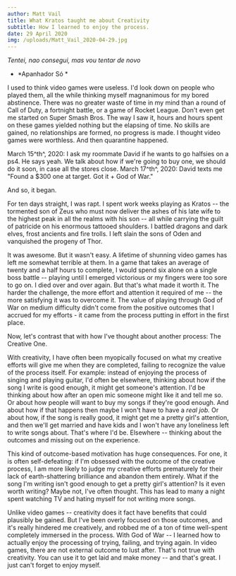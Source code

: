 ```yaml
---
author: Matt Vail
title: What Kratos taught me about Creativity
subtitle: How I learned to enjoy the process.
date: 29 April 2020
img: /uploads/Matt_Vail_2020-04-29.jpg
---
```


*Tentei, nao consegui, mas vou tentar de novo*

-   *Apanhador Só *

I used to think video games were useless. I'd look down on people who
played them, all the while thinking myself magnanimous for my bored
abstinence. There was no greater waste of time in my mind than a round
of Call of Duty, a fortnight battle, or a game of Rocket League. Don't
even get me started on Super Smash Bros. The way I saw it, hours and
hours spent on these games yielded nothing but the elapsing of time. No
skills are gained, no relationships are formed, no progress is made. I
thought video games were worthless. And then quarantine happened.

March 15^th^, 2020: I ask my roommate David if he wants to go halfsies
on a ps4. He says yeah. We talk about how if we're going to buy one, we
should do it soon, in case all the stores close. March 17^th^, 2020:
David texts me "Found a \$300 one at target. Got it + God of War."

And so, it began.

For ten days straight, I was rapt. I spent work weeks playing as Kratos
-- the tormented son of Zeus who must now deliver the ashes of his late
wife to the highest peak in all the realms with his son -- all while
carrying the guilt of patricide on his enormous tattooed shoulders. I
battled dragons and dark elves, frost ancients and fire trolls. I left
slain the sons of Oden and vanquished the progeny of Thor.

It was awesome. But it wasn't easy. A lifetime of shunning video games
has left me somewhat terrible at them. In a game that takes an average
of twenty and a half hours to complete, I would spend six alone on a
single boss battle -- playing until I emerged victorious or my fingers
were too sore to go on. I died over and over again. But that's what made
it worth it. The harder the challenge, the more effort and attention it
required of me -- the more satisfying it was to overcome it. The value
of playing through God of War on medium difficulty didn't come from the
positive outcomes that I accrued for my efforts - it came from the
process putting in effort in the first place.

Now, let's contrast that with how I've thought about another process:
The Creative One.

With creativity, I have often been myopically focused on what my
creative efforts will give me when they are completed, failing to
recognize the value of the process itself. For example: instead of
enjoying the process of singing and playing guitar, I'd often be
elsewhere, thinking about how if the song I write is good enough, it
might get someone's attention. I'd be thinking about how after an open
mic someone might like it and tell me so. Or about how people will want
to buy my songs if they're good enough. And about how if that happens
then maybe I won't have to have a *real job.* Or about how, if the song
is really good, it might get me a pretty girl's attention, and then
we'll get married and have kids and I won't have any loneliness left to
write songs about. That's where I'd be. Elsewhere -- thinking about the
outcomes and missing out on the experience.

This kind of outcome-based motivation has huge consequences. For one, it
is often self-defeating: if I'm obsessed with the outcome of the
creative process, I am more likely to judge my creative efforts
prematurely for their lack of earth-shattering brilliance and abandon
them entirely. What if the song I'm writing isn't good enough to get a
pretty girl's attention? Is it even worth writing? Maybe not, I've often
thought. This has lead to many a night spent watching TV and hating
myself for not writing more songs.

Unlike video games -- creativity does it fact have benefits that could
plausibly be gained. But I've been overly focused on those outcomes, and
it's really hindered me creatively, and robbed me of a ton of time
well-spent completely immersed in the process. With God of War -- I
learned how to actually enjoy the processing of trying, failing, and
trying again. In video games, there are not external outcome to lust
after. That's not true with creativity. You can use it to get laid and
make money -- and that's great. I just can't forget to enjoy myself.

